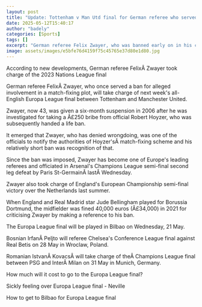```yaml
---
layout: post
title: "Update: Tottenham v Man Utd final for German referee who served ban"
date: 2025-05-12T15:40:17
author: "badely"
categories: [Sports]
tags: []
excerpt: "German referee Felix Zwayer, who was banned early on in his career, will take charge of next week's Europa League final between Tottenham and Manchest"
image: assets/images/e5bfe76d4159f75c45765e37d80e1d80.jpg
---
```


According to new developments, German referee FelixÂ Zwayer took charge of the 2023 Nations League final

German referee FelixÂ Zwayer, who once served a ban for alleged involvement in a match-fixing plot, will take charge of next week's all-English Europa League final between Tottenham and Manchester United.

Zwayer, now 43, was given a six-month suspension in 2006 after he was investigated for taking a Â£250 bribe from official Robert Hoyzer, who was subsequently handed a life ban.

It emerged that Zwayer, who has denied wrongdoing, was one of the officials to notify the authorities of Hoyzer'sÂ match-fixing scheme and his relatively short ban was recognition of that.

Since the ban was imposed, Zwayer has become one of Europe's leading referees and officiated in Arsenal's Champions League semi-final second leg defeat by Paris St-GermainÂ lastÂ Wednesday.

Zwayer also took charge of England's European Championship semi-final victory over the Netherlands last summer.

When England and Real Madrid star Jude Bellingham played for Borussia Dortmund, the midfielder was fined 40,000 euros (Â£34,000) in 2021 for criticising Zwayer by making a reference to his ban.

The Europa League final will be played in Bilbao on Wednesday, 21 May.

Bosnian IrfanÂ Peljto will referee Chelsea's Conference League final against Real Betis on 28 May in Wroclaw, Poland.

Romanian IstvanÂ KovacsÂ will take charge of theÂ Champions League final between PSG and InterÂ Milan on 31 May in Munich, Germany.

How much will it cost to go to the Europa League final?

Sickly feeling over Europa League final - Neville

How to get to Bilbao for Europa League final

